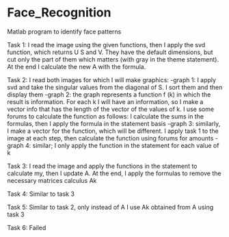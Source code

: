 # Face_Recognition
Matlab program to identify face patterns

Task 1: I read the image using the given functions, then I apply the svd function, which returns U S and V. They have the default dimensions, but cut only the part of them which matters (with gray in the theme statement). At the end I calculate the new A with the formula.

Task 2: I read both images for which I will make graphics:
-graph 1: I apply svd and take the singular values ​​from the diagonal of S. I sort them and then display them
-graph 2: the graph represents a function f (k) in which the result is information. For each k I will have an information, so I make a vector info that has
the length of the vector of the values ​​of k. I use some forums to calculate the function as follows: I calculate the sums in the formulas, then I apply the formula in the statement basis
-graph 3: similarly, I make a vector for the function, which will be different. I apply task 1 to the image at each step, then calculate the function using forums for amounts
-graph 4: similar; I only apply the function in the statement for each value of k

Task 3: I read the image and apply the functions in the statement to calculate my, then I update A. At the end, I apply the formulas to remove the necessary matrices calculus Ak

Task 4: Similar to task 3

Task 5: Similar to task 2, only instead of A I use Ak obtained from A using task 3

Task 6: Failed
